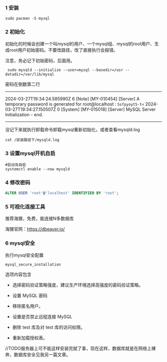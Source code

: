### 1 安装

```
sudo pacman -S mysql 
```

### 2 初始化

初始化的时候会创建一个叫mysql的用户、一个mysql组、mysql的root用户、生成root用户初始密码。不要改路径，改了直接执行会报错。

注意，务必记下初始密码，后面用。

```
 sudo mysqld --initialize --user=mysql --basedir=/usr --datadir=/var/lib/mysql 
```

密码在倒数第二行

---

2024-03-27T19:34:24.585990Z 6 [Note] [MY-010454] [Server] A temporary password is generated for root@localhost
: `Ssfpyoyt5-t<`
2024-03-27T19:34:27.150507Z 0 [System] [MY-015018] [Server] MySQL Server Initialization - end.

---

没记下来就执行卸载命令卸载mysql重新初始化，或者查看mysqld.log

```
cat /安装路径下/mysqld.log
```

### 3 设置mysql开机自启

```
#启动及自启
systemctl enable --now mysqld
```

### 4 修改密码

```sql
ALTER USER 'root'@'localhost' IDENTIFIED BY 'root';
```

### 5 可视化连接工具

推荐海狸，免费，能连接N多数据库

海狸官网：https://dbeaver.io/

### 6 mysql安全

执行mysql安全配置

```
mysql_secure_installation
```

选项内容包含

- 选择密码验证策略强度，建议生产环境选择高强度的密码验证策略。

- 设置 MySQL 密码

- 移除匿名用户。

- 设置是否禁止远程连接 MySQL

- 删除 test 库及对 test 库的访问权限。

- 重新加载授权表。

//TODO服务器上可不能这样安装完就了事，现在这样，数据库就是在网络上裸奔，数据库安全见我另一篇文章。
